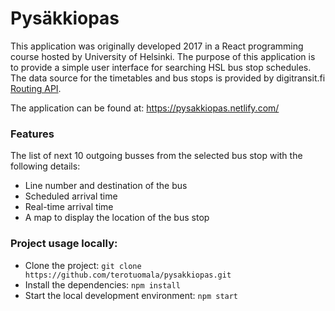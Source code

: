 # Pysäkkiopas
This application was originally developed 2017 in a React programming course hosted by University of Helsinki. The purpose of this application is to provide a simple user interface for searching HSL bus stop schedules. The data source for the timetables and bus stops is provided by digitransit.fi [Routing API](https://digitransit.fi/en/developers/services-and-apis/1-routing-api/).

The application can be found at: https://pysakkiopas.netlify.com/

### Features
The list of next 10 outgoing busses from the selected bus stop with the following details:
- Line number and destination of the bus
- Scheduled arrival time
- Real-time arrival time
- A map to display the location of the bus stop

### Project usage locally:
- Clone the project: `git clone https://github.com/terotuomala/pysakkiopas.git`
- Install the dependencies: `npm install`
- Start the local development environment: `npm start`
